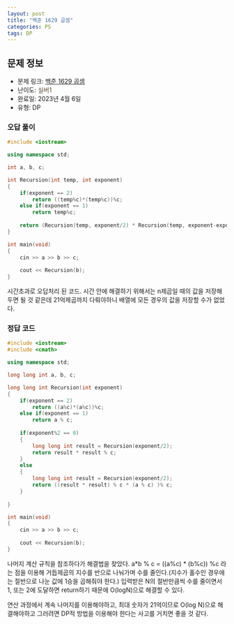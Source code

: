 ```yaml
---
layout: post
title: "백준 1629 곱셈"
categories: PS
tags: DP
---
```


## 문제 정보
- 문제 링크: [백준 1629 곱셈](https://www.acmicpc.net/problem/1629)
- 난이도: <span style="color:#544831">실버1</span>
- 완료일: 2023년 4월 6일
- 유형: DP

### 오답 풀이

```C++
#include <iostream>

using namespace std;

int a, b, c;

int Recursion(int temp, int exponent)
{
	if(exponent == 2)
		return ((temp%c)*(temp%c))%c;
	else if(exponent == 1)
		return temp%c;
		
	return (Recursion(temp, exponent/2) * Recursion(temp, exponent-exponent/2)) % c;
}

int main(void)
{
	cin >> a >> b >> c;
	 
	cout << Recursion(b);
}
```

시간초과로 오답처리 된 코드. 시간 안에 해결하기 위해서는 n제곱일 때의 값을 저장해두면 될 것 같은데 21억제곱까지 다뤄야하니 배열에 모든 경우의 값을 저장할 수가 없었다.

### 정답 코드

```C++
#include <iostream>
#include <cmath>

using namespace std;

long long int a, b, c;

long long int Recursion(int exponent)
{
	if(exponent == 2)
		return ((a%c)*(a%c))%c;
	else if(exponent == 1)
		return a % c;
	
	if(exponent%2 == 0)
	{
		long long int result = Recursion(exponent/2);
		return result * result % c;
	}
	else
	{
		long long int result = Recursion(exponent/2);
		return ((result * result) % c * (a % c) )% c;
	}
		
}

int main(void) 
{
	cin >> a >> b >> c;
	 
	cout << Recursion(b);
}

```

나머지 계산 규칙을 참조하다가 해결법을 찾았다. a*b % c = ((a%c) * (b%c)) %c 라는 점을 이용해 거듭제곱의 지수를 반으로 나눠가며 수를 줄인다.(지수가 홀수인 경우에는 절반으로 나눈 값에 1승을 곱해줘야 한다.) 입력받은 N의 절반만큼씩 수를 줄이면서 1, 또는 2에 도달하면 return하기 때문에 O(logN)으로 해결할 수 있다. 

연산 과정에서 계속 나머지를 이용해야하고, 최대 숫자가 21억이므로 O(log N)으로 해결해야하고 그러려면 DP적 방법을 이용해야 한다는 사고를 거치면 좋을 것 같다.
